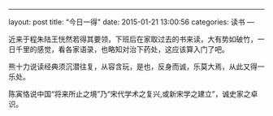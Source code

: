 ---
layout: post
title:  “今日一得"
date:   2015-01-21 13:00:56
categories: 读书 
—

近来于程朱陆王恍然若得其要领，下班后在家取过去的书来读，大有势如破竹，一日千里的感觉，看各家语录，也略知对治下药处，这应该算入门了吧。

熊十力说读经典须沉潜往复，从容含玩，是也，反身而诚，乐莫大焉，从此又得一乐处。

陈寅恪说中国“将来所止之境”乃“宋代学术之复兴,或新宋学之建立”，诚史家之卓识。
